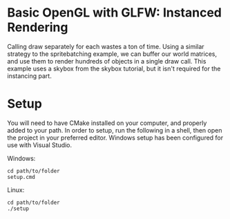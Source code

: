 # Basic OpenGL with GLFW: Instanced Rendering

Calling draw separately for each wastes a ton of time.
Using a similar strategy to the spritebatching example, we can buffer our world matrices, and use them to render hundreds of objects in a single draw call.
This example uses a skybox from the skybox tutorial, but it isn't required for the instancing part.

# Setup

You will need to have CMake installed on your computer, and properly added to your path.
In order to setup, run the following in a shell, then open the project in your preferred editor.
Windows setup has been configured for use with Visual Studio.

Windows:
```
cd path/to/folder
setup.cmd
```
Linux:
```
cd path/to/folder
./setup
```
